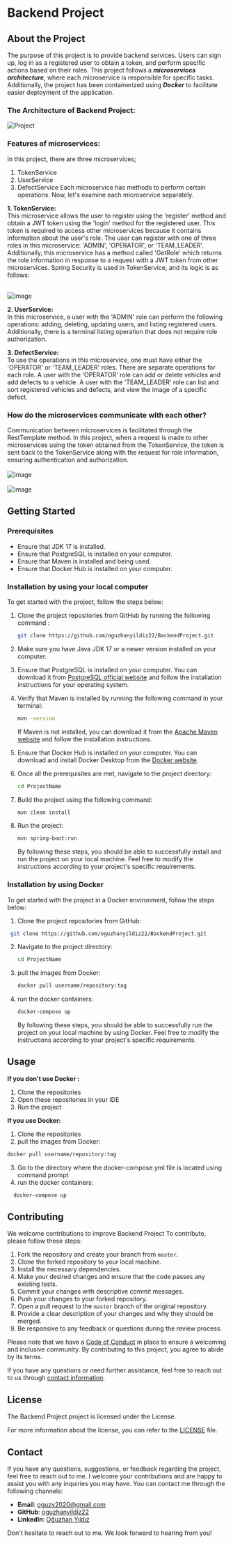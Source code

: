 # Backend Project

## About the Project

The purpose of this project is to provide backend services. Users can sign up, log in as a registered user to obtain a token, and perform specific actions based on their roles. This project follows a **_microservices architecture_**, where each microservice is responsible for specific tasks. Additionally, the project has been containerized using **_Docker_** to facilitate easier deployment of the application.

### The Architecture of Backend Project:

![Project](https://github.com/oguzhanyildiz22/BackendProject/assets/110741518/92d624a6-6b81-4d26-a3e9-b335985abf01)

### Features of microservices: 
In this project, there are three microservices; 

1. TokenService 
2. UserService
3. DefectService
Each microservice has methods to perform certain operations. Now, let's examine each microservice separately.

**1. TokenService:** </br>
This microservice allows the user to register using the 'register' method and obtain a JWT token using the 'login' method for the registered user. This token is required to access other microservices because it contains information about the user's role. The user can register with one of three roles in this microservice: 'ADMIN', 'OPERATOR', or 'TEAM_LEADER'. Additionally, this microservice has a method called 'GetRole' which returns the role information in response to a request with a JWT token from other microservices. Spring Security is used in TokenService, and its logic is as follows:</br></br>

![image](https://github.com/oguzhanyildiz22/BackendProject/assets/110741518/03efd85b-bc2e-4c97-b3e6-bf3ac12d9a49)

**2. UserService:**</br>
In this microservice, a user with the 'ADMIN' role can perform the following operations: adding, deleting, updating users, and listing registered users. Additionally, there is a terminal listing operation that does not require role authorization.

**3. DefectService:**</br>
To use the operations in this microservice, one must have either the 'OPERATOR' or 'TEAM_LEADER' roles. There are separate operations for each role. A user with the 'OPERATOR' role can add or delete vehicles and add defects to a vehicle. A user with the 'TEAM_LEADER' role can list and sort registered vehicles and defects, and view the image of a specific defect.

### How do the microservices communicate with each other? </br>
Communication between microservices is facilitated through the RestTemplate method. In this project, when a request is made to other microservices using the token obtained from the TokenService, the token is sent back to the TokenService along with the request for role information, ensuring authentication and authorization.
</br></br>
![image](https://github.com/oguzhanyildiz22/BackendProject/assets/110741518/20025ac5-3c0e-4ec4-8717-25bab5f2bbbc)
</br></br>
![image](https://github.com/oguzhanyildiz22/BackendProject/assets/110741518/fcb7daa5-e4a2-4fb6-90b2-62a0533382b0)

## Getting Started

### Prerequisites
* Ensure that JDK 17 is installed. 
* Ensure that PostgreSQL is installed on your computer.
* Ensure that Maven is installed and being used.
* Ensure that Docker Hub is installed on your computer.

### Installation by using your local computer
To get started with the project, follow the steps below: 

1. Clone the project repositories from GitHub by running the following command : 
   ```sh
   git clone https://github.com/oguzhanyildiz22/BackendProject.git 
   ```
2. Make sure you have Java JDK 17 or a newer version installed on your computer.
 
3. Ensure that PostgreSQL is installed on your computer. You can download it from [PostgreSQL official website](https://www.postgresql.org/) and follow the installation instructions for your operating system.  

4. Verify that Maven is installed by running the following command in your terminal: 
   ```sh
   mvn -version
   ```
   If Maven is not installed, you can download it from the [Apache Maven website](https://maven.apache.org/) and follow the installation instructions.

5. Ensure that Docker Hub is installed on your computer. You can download and install Docker Desktop from the [Docker website](https://www.docker.com/products/docker-desktop). 

6. Once all the prerequisites are met, navigate to the project directory: 
   ```sh
   cd ProjectName
   ```
7. Build the project using the following command: 
   ```sh
   mvn clean install
   ```
8. Run the project: 
    ```sh
   mvn spring-boot:run
   ```
   By following these steps, you should be able to successfully install and run the project on your local machine. Feel free to modify the instructions according to your project's specific requirements.

### Installation by using Docker
To get started with the project in a Docker environment, follow the steps below:

1. Clone the project repositories from GitHub: 
  ```sh
   git clone https://github.com/oguzhanyildiz22/BackendProject.git 
   ```
2. Navigate to the project directory: 
   ```sh
   cd ProjectName
   ```
3. pull the images from Docker: 
   ```sh
   docker pull username/repository:tag
   ```
4. run the docker containers: 
   ```sh
   docker-compose up
   ```
   By following these steps, you should be able to successfully run the project on your local machine by using Docker. Feel free to modify the instructions according to your project's specific requirements.
 
 ## Usage
  
  **If you don't use Docker :** 
  
  1. Clone the repositories 
  2. Open these repositories in your IDE
  3. Run the project
  
  **If you use Docker:**
  
  1. Clone the repositories
  2. pull the images from Docker:  
   ```sh
   docker pull username/repository:tag
   ```
  3. Go to the directory where the docker-compose.yml file is located using command prompt
  4. run the docker containers: 
   ```sh
     docker-compose up
   ```
## Contributing

 We welcome contributions to improve Backend Project To contribute, please follow these steps:

 1. Fork the repository and create your branch from `master`.
 2. Clone the forked repository to your local machine.
 3. Install the necessary dependencies.
 4. Make your desired changes and ensure that the code passes any existing tests.
 5. Commit your changes with descriptive commit messages.
 6. Push your changes to your forked repository.
 7. Open a pull request to the `master` branch of the original repository.
 8. Provide a clear description of your changes and why they should be merged.
 9. Be responsive to any feedback or questions during the review process.

 Please note that we have a [Code of Conduct](CODE_OF_CONDUCT.md) in place to ensure a welcoming and inclusive community. By contributing to this project, you agree to abide by its terms.

 If you have any questions or need further assistance, feel free to reach out to us through [contact information](https://www.linkedin.com/in/o%C4%9Fuzhan-yildiz-9b690624b/).

## License

 The Backend Project project is licensed under the License.

 For more information about the license, you can refer to the [LICENSE](LICENSE) file.
 
## Contact

 If you have any questions, suggestions, or feedback regarding the project, feel free to reach out to me. I welcome your contributions and are happy to assist you with any inquiries you may have. You can contact me through the following channels:

 - **Email**: [oguzy2020@gmail.com](mailto:oguzy2020@gmail.com)
 - **GitHub**: [oguzhanyildiz22](https://github.com/oguzhanyildiz22)
 - **LinkedIn**: [Oğuzhan Yıldız](https://www.linkedin.com/in/oğuzhanyildiz)

 Don't hesitate to reach out to me. We look forward to hearing from you!
